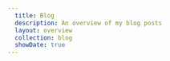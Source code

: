 ```yaml
---
  title: Blog
  description: An overview of my blog posts
  layout: overview
  collection: blog
  showDate: true
---
```

